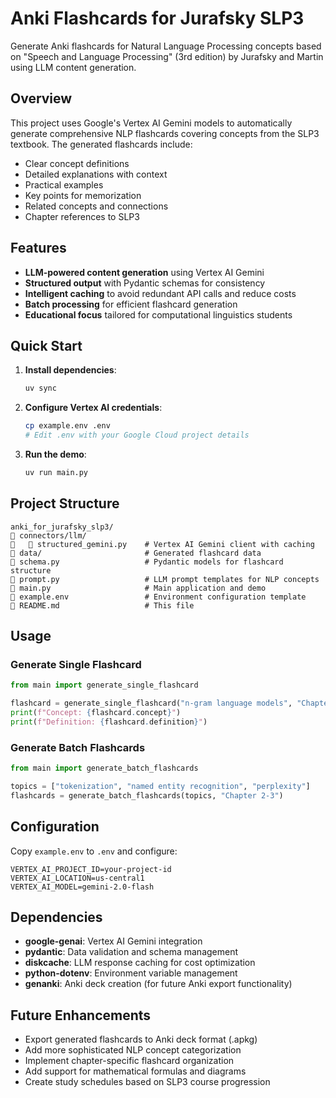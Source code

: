 # Anki Flashcards for Jurafsky SLP3

Generate Anki flashcards for Natural Language Processing concepts based on "Speech and Language Processing" (3rd edition) by Jurafsky and Martin using LLM content generation.

## Overview

This project uses Google's Vertex AI Gemini models to automatically generate comprehensive NLP flashcards covering concepts from the SLP3 textbook. The generated flashcards include:

- Clear concept definitions
- Detailed explanations with context
- Practical examples
- Key points for memorization
- Related concepts and connections
- Chapter references to SLP3

## Features

- **LLM-powered content generation** using Vertex AI Gemini
- **Structured output** with Pydantic schemas for consistency
- **Intelligent caching** to avoid redundant API calls and reduce costs
- **Batch processing** for efficient flashcard generation
- **Educational focus** tailored for computational linguistics students

## Quick Start

1. **Install dependencies**:
   ```bash
   uv sync
   ```

2. **Configure Vertex AI credentials**:
   ```bash
   cp example.env .env
   # Edit .env with your Google Cloud project details
   ```

3. **Run the demo**:
   ```bash
   uv run main.py
   ```

## Project Structure

```
anki_for_jurafsky_slp3/
   connectors/llm/
      structured_gemini.py    # Vertex AI Gemini client with caching
   data/                       # Generated flashcard data
   schema.py                   # Pydantic models for flashcard structure
   prompt.py                   # LLM prompt templates for NLP concepts
   main.py                     # Main application and demo
   example.env                 # Environment configuration template
   README.md                   # This file
```

## Usage

### Generate Single Flashcard

```python
from main import generate_single_flashcard

flashcard = generate_single_flashcard("n-gram language models", "Chapter 3")
print(f"Concept: {flashcard.concept}")
print(f"Definition: {flashcard.definition}")
```

### Generate Batch Flashcards

```python
from main import generate_batch_flashcards

topics = ["tokenization", "named entity recognition", "perplexity"]
flashcards = generate_batch_flashcards(topics, "Chapter 2-3")
```

## Configuration

Copy `example.env` to `.env` and configure:

```env
VERTEX_AI_PROJECT_ID=your-project-id
VERTEX_AI_LOCATION=us-central1
VERTEX_AI_MODEL=gemini-2.0-flash
```

## Dependencies

- **google-genai**: Vertex AI Gemini integration
- **pydantic**: Data validation and schema management
- **diskcache**: LLM response caching for cost optimization
- **python-dotenv**: Environment variable management
- **genanki**: Anki deck creation (for future Anki export functionality)

## Future Enhancements

- Export generated flashcards to Anki deck format (.apkg)
- Add more sophisticated NLP concept categorization
- Implement chapter-specific flashcard organization
- Add support for mathematical formulas and diagrams
- Create study schedules based on SLP3 course progression